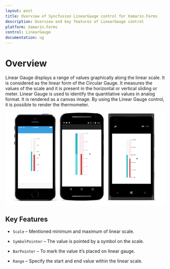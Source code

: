 ```yaml
---
layout: post
title: Overview of Syncfusion LinearGauge control for Xamarin.Forms
description: Overview and key features of LinearGauge control
platform: Xamarin.Forms
control: LinearGauge
documentation: ug
---
```


# Overview

Linear Gauge displays a range of values graphically along the linear scale. It is considered as the linear form of the Circular Gauge. It measures the values of the scale and it is present in the horizontal or vertical sliding or meter. Linear Gauge is used to identify the quantitative values in analog format. It is rendered as a canvas image. By using the Linear Gauge control, it is possible to render the thermometer.

![](images/Overview.png)

## Key Features

* `Scale` – Mentioned minimum and maximum of linear scale.

* `SymbolPointer` – The value is pointed by a symbol on the scale.

* `BarPointer` – To mark the value it’s placed on linear gauge.

* `Range` – Specify the start and end value within the linear scale.






